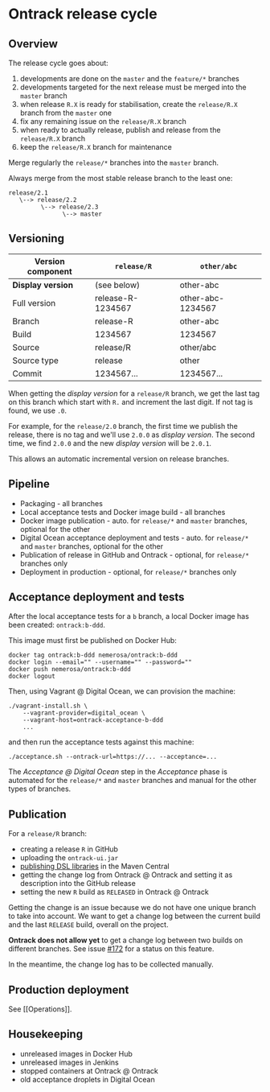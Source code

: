 Ontrack release cycle
=====================

## Overview

The release cycle goes about:

1. developments are done on the `master` and the `feature/*` branches
1. developments targeted for the next release must be merged into the `master` branch
1. when release `R.X` is ready for stabilisation, create the `release/R.X` branch from the `master` one
1. fix any remaining issue on the `release/R.X` branch
1. when ready to actually release, publish and release from the `release/R.X` branch
1. keep the `release/R.X` branch for maintenance

Merge regularly the `release/*` branches into the `master` branch.

Always merge from the most stable release branch to the least one:

```
release/2.1
   \--> release/2.2
         \--> release/2.3
               \--> master
```

## Versioning

Version component   | `release/R`       | `other/abc`
--------------------| ------------------|-------
**Display version** | (see below)       | other-abc
Full version        | release-R-1234567 | other-abc-1234567
Branch              | release-R         | other-abc
Build               | 1234567           | 1234567
Source              | release/R         | other/abc
Source type         | release           | other
Commit              | 1234567...        | 1234567...

When getting the _display version_ for a `release/R` branch, we get the last tag on this branch which start with `R.` and increment the last digit. If not tag is found, we use `.0`.

For example, for the `release/2.0` branch, the first time we publish the release, there is no tag and we'll use `2.0.0` as _display version_. The second time, we find `2.0.0` and the new _display version_ will be `2.0.1`.

This allows an automatic incremental version on release branches.

## Pipeline

* Packaging - all branches
* Local acceptance tests and Docker image build - all branches
* Docker image publication - auto. for `release/*` and `master` branches, optional for the other
* Digital Ocean acceptance deployment and tests - auto. for `release/*` and `master` branches, optional for the other
* Publication of release in GitHub and Ontrack - optional, for `release/*` branches only
* Deployment in production  - optional, for `release/*` branches only

## Acceptance deployment and tests

After the local acceptance tests for a `b` branch, a local Docker image has been created: `ontrack:b-ddd`.

This image must first be published on Docker Hub:

    docker tag ontrack:b-ddd nemerosa/ontrack:b-ddd
    docker login --email="" --username="" --password=""
    docker push nemerosa/ontrack:b-ddd
    docker logout

Then, using Vagrant @ Digital Ocean, we can provision the machine:

    ./vagrant-install.sh \
        --vagrant-provider=digital_ocean \
        --vagrant-host=ontrack-acceptance-b-ddd
        ...

and then run the acceptance tests against this machine:

    ./acceptance.sh --ontrack-url=https://... --acceptance=...

The _Acceptance @ Digital Ocean_ step in the _Acceptance_ phase is automated for the `release/*` and `master` branches and manual for the other types of branches.

## Publication

For a `release/R` branch:

* creating a release `R` in GitHub
* uploading the `ontrack-ui.jar`
* [publishing DSL libraries](Publishing.md) in the Maven Central
* getting the change log from Ontrack @ Ontrack and setting it as description into the GitHub release
* setting the new `R` build as `RELEASED` in Ontrack @ Ontrack

Getting the change is an issue because we do not have one unique branch to take into account. We want to get a change log between the current build and the last `RELEASE` build, overall on the project.

**Ontrack does not allow yet** to get a change log between two builds on different branches. See issue [#172](https://github.com/nemerosa/ontrack/issues/172) for a status on this feature.

In the meantime, the change log has to be collected manually.

## Production deployment

See [[Operations]].

## Housekeeping

* unreleased images in Docker Hub
* unreleased images in Jenkins
* stopped containers at Ontrack @ Ontrack
* old acceptance droplets in Digital Ocean
